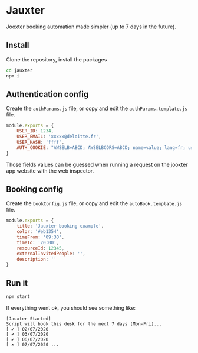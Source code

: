 # Jauxter

Jooxter booking automation made simpler (up to 7 days in the future).

## Install

Clone the repository, install the packages

```bash
cd jauxter
npm i
```

## Authentication config

Create the `authParams.js` file, or copy and edit the `authParams.template.js` file.

```js
module.exports = {
    USER_ID: 1234,
    USER_EMAIL: 'xxxxx@deloitte.fr',
    USER_HASH: 'ffff',
    AUTH_COOKIE: "AWSELB=ABCD; AWSELBCORS=ABCD; name=value; lang=fr; username=ffff; x-api-key=ffff; JSESSIONID=YYYY"
}
```

Those fields values can be guessed when running a request on the jooxter app website with the web inspector.

## Booking config

Create the `bookConfig.js` file, or copy and edit the `autoBook.template.js` file.

```js
module.exports = {
    title: 'Jauxter booking example',
    color: '#eb1354',
    timeFrom: '09:30',
    timeTo: '20:00',
    resourceId: 12345,
    externalInvitedPeople: '',
    description: ''
}
```

## Run it

```bash
npm start
```

If everything went ok, you should see something like:

```
[Jauxter Started]
Script will book this desk for the next 7 days (Mon-Fri)...
[ ✔ ] 02/07/2020
[ ✔ ] 03/07/2020
[ ✔ ] 06/07/2020
[ ✗ ] 07/07/2020 ...
```